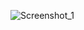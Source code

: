 ![Screenshot_1](https://github.com/erm0nin/goggoleKeep/assets/109481509/7bc9b3f4-6169-4f00-b80a-5f92fd881360)
